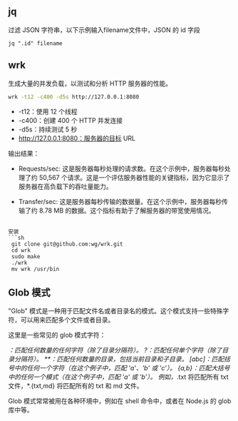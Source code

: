 ## jq
过滤 JSON 字符串，以下示例输入filename文件中，JSON 的 id 字段
```shell
jq ".id" filename
```


## wrk
生成大量的并发负载，以测试和分析 HTTP 服务器的性能。
```sh
wrk -t12 -c400 -d5s http://127.0.0.1:8080
```

* -t12：使用 12 个线程
* -c400：创建 400 个 HTTP 并发连接
* -d5s：持续测试 5 秒
* http://127.0.0.1:8080：服务器的目标 URL

输出结果：
* Requests/sec: 这是服务器每秒处理的请求数。在这个示例中，服务器每秒处理了约 50,567 个请求。这是一个评估服务器性能的关键指标，因为它显示了服务器在高负载下的吞吐量能力。

* Transfer/sec: 这是服务器每秒传输的数据量。在这个示例中，服务器每秒传输了约 8.78 MB 的数据。这个指标有助于了解服务器的带宽使用情况。
```

安装
```sh
 git clone git@github.com:wg/wrk.git
 cd wrk
 sudo make
 ./wrk
 mv wrk /usr/bin
```


## Glob 模式

"Glob" 模式是一种用于匹配文件名或者目录名的模式。这个模式支持一些特殊字符，可以用来匹配多个文件或者目录。

这里是一些常见的 glob 模式字符：

*：匹配任何数量的任何字符（除了目录分隔符）。
?：匹配任何单个字符（除了目录分隔符）。
**：匹配任何数量的目录，包括当前目录和子目录。
[abc]：匹配括号中的任何一个字符（在这个例子中，匹配 'a'、'b' 或 'c'）。
{a,b}：匹配大括号中的任何一个模式（在这个例子中，匹配 'a' 或 'b'）。
例如，*.txt 将匹配所有 txt 文件，*.{txt,md} 将匹配所有的 txt 和 md 文件。

Glob 模式常常被用在各种环境中，例如在 shell 命令中，或者在 Node.js 的 glob 库中等。
